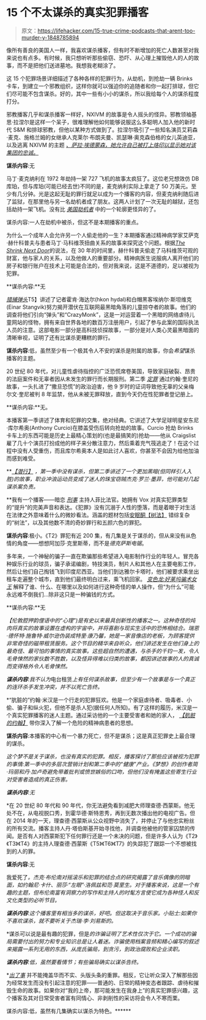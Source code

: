 # 15 个不太谋杀的真实犯罪播客

> 原文：<https://lifehacker.com/15-true-crime-podcasts-that-arent-too-murder-y-1848785894>

像所有善良的美国人一样，我喜欢谋杀播客，但有时不断增加的死亡人数甚至对我来说也有点多。有时候，我只想听听那些偷窃、恐吓、从心理上摧毁他人的人的故事，而不是把他们送进墓地。我想我老糊涂了。

这 15 个犯罪场景详细描述了各种各样的犯罪行为，从劫机，到抢劫一辆 Brinks 卡车，到建立一个邪教组织，这样你就可以强迫你的追随者和你一起打排球，但它们尽可能不包含谋杀。好的，其中一些有小小的谋杀，所以我给每个人的谋杀程度打分。

邪教播客几乎和谋杀播客一样好，NXIVM 的故事是令人摇头的怪异。邪教领袖基思·拉涅尔是这样一个呆子，很难理解他如何能够说服这么多聪明人加入他的新时代 S&M 和排球邪教，但他以某种方式做到了。拉涅尔吸引了一些知名演员艾莉森·麦克、施格兰姆的女继承人克莱尔·布朗夫曼、凯瑟琳·奥克森伯格的女儿英迪亚，以及逃离 NXIVM 的主题 [*、萨拉·埃德蒙森，她允许自己被打上烙印以显示她对该集团的忠诚。*](https://podcasts.apple.com/us/podcast/escaping-nxivm/id1527772333)

**谋杀内容**:无

马丁·麦克纳利在 1972 年劫持一架 727 飞机的故事太疯狂了。这位老兄想效仿 DB 库珀，但与库珀(可能已经去世)不同的是，麦克纳利实际上拿走了 50 万美元。至少有几分钟。光是这起无耻的罪行就足以成为一个播客的内容，但麦克纳利随后进了监狱，在那里他与另一名劫机者成了朋友。这两人计划了一次无耻的越狱，还包括劫持一架飞机。没有比 [*美国劫机者*](https://podcasts.apple.com/us/podcast/american-skyjacker-the-final-flight-of-martin-mcnally/id1518603342) 中的一个轮廓更怪异的了。

谋杀内容:一人在劫机中被杀，但这不是本期播客的重点。

为什么一个成年人会允许另一个人偷走他的一生？本期播客通过精神病学家艾萨克·赫什科普夫与患者马丁·马科维茨扭曲关系的故事来探究这个问题。根据[*The Shrink Next Door*](https://podcasts.apple.com/us/podcast/the-shrink-next-door/id1459899275)的说法，在 30 年的时间里，赫什科普夫偷走了马科维茨可观的财富，他与家人的关系，以及他做人的重要部分。精神病医生说服病人离开他们的房子和银行账户在技术上可能是合法的，但对我来说，这是不道德的，足以被视为犯罪。

**谋杀内容:**无

[*猎捕弹头*](https://podcasts.apple.com/us/podcast/hunting-warhead/id1480270157)T5】讲述了记者霍肯·海达尔(hkon hydal)和白帽黑客埃纳尔·斯坦维克(Einar Stangvik)努力揭开潜伏在互联网最黑暗角落的儿童掠夺者的故事。他们的调查将他们引向“弹头”和“CrazyMonk”，这是一对运营着一个黑暗的网络虐待儿童网站的怪物，拥有来自世界各地的数百万注册用户，引起了参与此案的国际执法人员的注意。这部电影一部分是高科技侦探故事，一部分是对人类心灵最黑暗面的清晰审视，证明了还有比谋杀更糟糕的罪行。

**谋杀内容**:低，虽然至少有一个极其令人不安的谋杀是附属的故事，你会*希望*谋杀播客的主题。

20 世纪 80 年代，对儿童性虐待指控的广泛恐慌席卷美国，导致家庭破裂、昂贵的法庭案件和无辜者因从未发生的罪行而长期服刑。第二季 [*定罪*](https://gimletmedia.com/shows/conviction/8whozxk) 通过约翰·奎尼的故事，一头扎进了“撒旦恐慌”的政治迫害，他 9 岁时的证词导致他无辜的父亲梅尔文·奎尼被判 8 年监禁，他从未被无罪释放，直到今天仍在性犯罪者登记册上。

**谋杀内容:**无。

本播客第一季讲述了体育和犯罪的交集，绝对经典。它讲述了大学足球明星安东尼·库尔希奥(Anthony Curcio)在膝盖受伤后转向抢劫的故事。Curcio 抢劫 Brinks 卡车上的东西可能是历史上最精心策划的(也是最搞笑的)抢劫——他从 Craigslist 雇了几十个演员打扮成他的样子来分散注意力，然后乘着充气筏逃走了！在这个过程中没有人受重伤，而且库尔希奥本人是如此讨人喜欢，你甚至不会因为给他加油而感到难受。

**[*【潜行】*](https://www.thesneakpodcast.com/) *，*第一季中没有谋杀，但第二季讲述了一个更加黑暗(但同样引人入胜)的故事，职业冲浪运动员变成了迷人的珠宝窃贼杰克·罗兰·墨菲，他可能对几起谋杀案负责。**

 **我有一个播客——暗恋 [*刑事*](https://thisiscriminal.com/) 主持人菲比法官。她拥有 Vox 对真实犯罪类型的“提升”的完美声音和表达。《犯罪》没有沉溺于人性的堕落，而是着眼于对生活在法律之外意味着什么的微妙看法。涵盖的题材包括[安眠酮](https://thisiscriminal.com/episode-122-professor-quaalude-9-13-2019/)[【树法】](https://thisiscriminal.com/episode-36-perfect-specimen/) 错综复杂的“树法”，以及其他数不清的奇妙罪行和五颜六色的罪犯。

**谋杀内容**:极小。《T2》罪犯有近 200 集，有几集是关于谋杀的，但从来没有从色情的角度——想想阿加莎·克里斯蒂，而不是*德克萨斯电锯*。

多年来，一个神秘的骗子一直在欺骗那些希望进入电影制作行业的年轻人。冒充各种娱乐行业的球员，骗子承诺编剧，特技演员，制片人和其他人在主要电影工作，然后让他们自己掏钱飞到印度尼西亚。当他们到达雅尔卡塔时，他们被要求乘坐出租车走遍整个城市，直到他们最终明白过来，乘飞机回家。 [*变色龙:好莱坞骗术女王*](https://www.campsidemedia.com/shows/chameleon) 解释了谁、什么、在哪里以及如何进行这种奇怪的单人操作，但“为什么”可能永远难不倒我们...除非这只是一种骗钱的方式。

**谋杀内容:**无

[](https://radiorentalusa.com/)*【伦敦腔押韵俚语中的“心理”)是有史以来最具创新性的播客之一。这种奇怪的炖肉将真实的故事设置在虚构的宇宙中，并将喜剧与现实生活中的恐怖相结合。瑞恩·德怀特·施鲁特·威尔逊伪装成特里·康乃馨，她是一家音像店的老板，为顾客提供非常奇怪的磁带租赁服务。这个节目的精华来自听众，他们讲述发生在他们身上的最奇怪、最可怕的事情的真实故事。这些超自然的遭遇，与杀手的千钧一发，令人毛骨悚然的家伙数不胜数，以及怪异得难以归类的故事，都因讲述故事的人的真诚而变得格外令人毛骨悚然。*

***谋杀内容**:我不认为*电台租赁*上有任何谋杀故事，但至少有一个故事是与一个真正的连环杀手发生冲突，并不以死亡告终。*

 *“肮脏的”约翰·米汉是一个行走的犯罪狂欢。他是一个家庭虐待者、吸毒者、小偷、骗子和纵火犯，但他不是杀人犯(据任何人所知)。有了这样的履历，米汉是一个真实犯罪播客的迷人主题。通过采访他的一个主要受害者和她的家人， [*【肮脏的约翰】*](https://podcasts.apple.com/us/podcast/dirty-john/id1272970334) 带你深入了解一个危险的精神病患者的思想。

**谋杀内容**:本播客的中心有一个暴力死亡，但不是谋杀；这是真正犯罪史上最合理的谋杀。

[](https://podcasts.apple.com/us/podcast/the-dream/id1435743296)*这个梦不是关于谋杀，也没有真实的犯罪。相反，播客探讨了那些应该被视为犯罪的事情:第一季中的多层次营销计划和第二季中的“健康”产业。《梦想》的创作者简·玛丽和丹·加卢奇避免带着批判或愤世嫉俗的口吻，但他们没有掩盖这些寄生行业对受害者造成的真正伤害。*

***谋杀内容**:无*

 *在 20 世纪 80 年代和 90 年代，你无法避免看到减肥大师理查德·西蒙斯。他无处不在，从电视脱口秀，到霍华德·斯特恩秀，再到无数次播出他的电视广告。但在 2014 年的一天，理查德·西蒙斯从公众视野中消失了，并停止了与他忠实粉丝的所有交流。播客主持人丹·塔伯斯基开始寻找他，并调查他被他的管家囚禁的传闻。是否有人对西蒙斯犯下任何罪行还是一个未决的问题，但是许多人认为《T2》《T3》《T4》的主持人理查德·西蒙斯《T5》《T6》《T7》的失踪犯了跟踪一个不想被找到的人的罪。

**谋杀内容**:无

我爱死了[](https://podcasts.apple.com/us/podcast/disgraceland/id1275172907)*。杰克·布伦南对摇滚乐和犯罪的结合点的研究揭露了音乐偶像的阴暗面，如约翰尼·卡什、丽莎·“左眼”·洛佩兹和范·莫里生。对于播客来说，这是一个有趣的主题，但布伦南富有洞察力的写作和主持人的时髦方言使它成为各种怪人和反文化类型的必听节目。*

***谋杀内容**:这个播客里有相当多的谋杀，好吧。但这取决于音乐家。小贴士:如果你不喜欢谋杀，就不要听关于杰瑞·李·刘易斯的。*

 *谋杀可以说是最有趣的犯罪，但是[](https://podcasts.apple.com/us/podcast/swindled/id1308717668)*的诈骗证明了艺术性仅次于它。一个成功的骗局需要付出的努力和专业知识总是让人着迷。*诈骗*使用档案音频和精心编写的叙述来揭露一系列无用的东西，从庞氏骗局，到贪污，到政治腐败和企业渎职。*

***谋杀内容**:低，虽然要看情节；有些骗局确实以谋杀告终。*

 *[*出了事*](https://podcasts.apple.com/us/podcast/something-was-wrong/id1447286743) 并不能掩盖华而不实、头版头条的重罪。相反，它让听众深入了解那些因为经常发生而没有引起注意的犯罪——普通的、日常的精神变态者跟踪、虐待和摧毁生命的故事。如果你对“我的上帝，那可能发生在我身上”的真实犯罪感兴趣，这个播客及其对日常受害者富有同情心、非剥削性的采访将会令人不寒而栗。

谋杀内容:低，虽然有几集确实以谋杀为特色。******